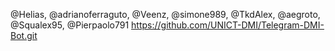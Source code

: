 @Helias, @adrianoferraguto, @Veenz, @simone989, @TkdAlex, @aegroto, @Squalex95, @Pierpaolo791
https://github.com/UNICT-DMI/Telegram-DMI-Bot.git
